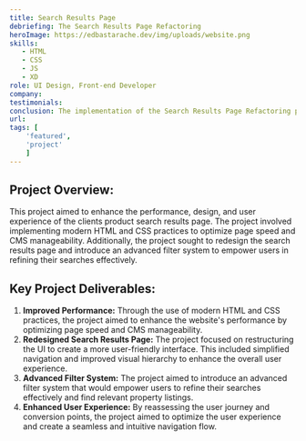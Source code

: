 ```yaml
---
title: Search Results Page
debriefing: The Search Results Page Refactoring
heroImage: https://edbastarache.dev/img/uploads/website.png
skills:
   - HTML
   - CSS
   - JS
   - XD
role: UI Design, Front-end Developer
company: 
testimonials:
conclusion: The implementation of the Search Results Page Refactoring project is expected to bring significant improvements to the client's website. The redesigned search results page, modern HTML and CSS implementation, advanced filter system, and enhanced user experience are anticipated to drive increased user engagement and improved conversion rates. The project has successfully leveraged competitor analysis and valuable research insights to ensure that the client's website stands out from the competition.
url:
tags: [
	'featured',
	'project'
	]
---
```


## Project Overview:
This project aimed to enhance the performance, design, and user experience of the clients product search results page. The project involved implementing modern HTML and CSS practices to optimize page speed and CMS manageability. Additionally, the project sought to redesign the search results page and introduce an advanced filter system to empower users in refining their searches effectively.

## Key Project Deliverables:
1. **Improved Performance:** Through the use of modern HTML and CSS practices, the project aimed to enhance the website's performance by optimizing page speed and CMS manageability.
2. **Redesigned Search Results Page:** The project focused on restructuring the UI to create a more user-friendly interface. This included simplified navigation and improved visual hierarchy to enhance the overall user experience.
3. **Advanced Filter System:** The project aimed to introduce an advanced filter system that would empower users to refine their searches effectively and find relevant property listings.
4. **Enhanced User Experience:** By reassessing the user journey and conversion points, the project aimed to optimize the user experience and create a seamless and intuitive navigation flow.

